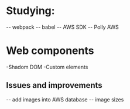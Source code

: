 # Studying:
-- webpack
-- babel
-- AWS SDK
-- Polly AWS

# Web components
-Shadom DOM
-Custom elements

## Issues and improvements

-- add images into AWS database
-- image sizes

